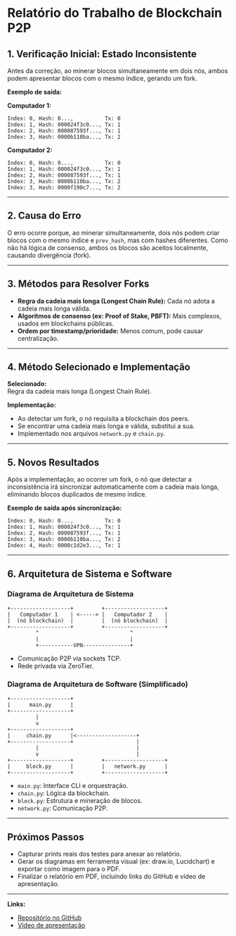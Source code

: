 # Relatório do Trabalho de Blockchain P2P

## 1. Verificação Inicial: Estado Inconsistente

Antes da correção, ao minerar blocos simultaneamente em dois nós, ambos podem apresentar blocos com o mesmo índice, gerando um fork.

**Exemplo de saída:**

**Computador 1:**
```
Index: 0, Hash: 0...,          Tx: 0
Index: 1, Hash: 000024f3c0..., Tx: 1
Index: 2, Hash: 000087593f..., Tx: 1
Index: 3, Hash: 0000b110ba..., Tx: 2
```
**Computador 2:**
```
Index: 0, Hash: 0...,          Tx: 0
Index: 1, Hash: 000024f3c0..., Tx: 1
Index: 2, Hash: 000087593f..., Tx: 1
Index: 3, Hash: 0000b110ba..., Tx: 2
Index: 3, Hash: 0000f190c7..., Tx: 2
```

---

## 2. Causa do Erro

O erro ocorre porque, ao minerar simultaneamente, dois nós podem criar blocos com o mesmo índice e `prev_hash`, mas com hashes diferentes. Como não há lógica de consenso, ambos os blocos são aceitos localmente, causando divergência (fork).

---

## 3. Métodos para Resolver Forks

- **Regra da cadeia mais longa (Longest Chain Rule):** Cada nó adota a cadeia mais longa válida.
- **Algoritmos de consenso (ex: Proof of Stake, PBFT):** Mais complexos, usados em blockchains públicas.
- **Ordem por timestamp/prioridade:** Menos comum, pode causar centralização.

---

## 4. Método Selecionado e Implementação

**Selecionado:**  
Regra da cadeia mais longa (Longest Chain Rule).

**Implementação:**  
- Ao detectar um fork, o nó requisita a blockchain dos peers.
- Se encontrar uma cadeia mais longa e válida, substitui a sua.
- Implementado nos arquivos `network.py` e `chain.py`.

---

## 5. Novos Resultados

Após a implementação, ao ocorrer um fork, o nó que detectar a inconsistência irá sincronizar automaticamente com a cadeia mais longa, eliminando blocos duplicados de mesmo índice.

**Exemplo de saída após sincronização:**
```
Index: 0, Hash: 0...,          Tx: 0
Index: 1, Hash: 000024f3c0..., Tx: 1
Index: 2, Hash: 000087593f..., Tx: 1
Index: 3, Hash: 0000b110ba..., Tx: 2
Index: 4, Hash: 0000c1d2e3..., Tx: 1
```


---

## 6. Arquitetura de Sistema e Software

### Diagrama de Arquitetura de Sistema

```
+-------------------+         +-------------------+
|   Computador 1    | <-----> |   Computador 2    |
|  (nó blockchain)  |         |  (nó blockchain)  |
+-------------------+         +-------------------+
         ^                             ^
         |                             |
         +-----------VPN---------------+
```
- Comunicação P2P via sockets TCP.
- Rede privada via ZeroTier.

### Diagrama de Arquitetura de Software (Simplificado)

```
+-------------------+
|      main.py      |
+-------------------+
         |
         v
+-------------------+
|     chain.py      |<-------------------+
+-------------------+                    |
         |                               |
         v                               |
+-------------------+         +-------------------+
|     block.py      |         |   network.py      |
+-------------------+         +-------------------+
```
- `main.py`: Interface CLI e orquestração.
- `chain.py`: Lógica da blockchain.
- `block.py`: Estrutura e mineração de blocos.
- `network.py`: Comunicação P2P.

---

## Próximos Passos

- Capturar prints reais dos testes para anexar ao relatório.
- Gerar os diagramas em ferramenta visual (ex: draw.io, Lucidchart) e exportar como imagem para o PDF.
- Finalizar o relatório em PDF, incluindo links do GitHub e vídeo de apresentação.

---

**Links:**
- [Repositório no GitHub](https://github.com/berbraga/blockchain)
- [Vídeo de apresentação](https://www.youtube.com/watch?v=SS0lFtlaD3k) 